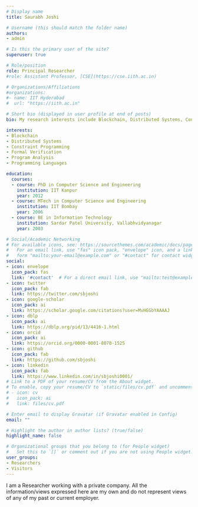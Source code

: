 ```yaml
---
# Display name
title: Saurabh Joshi

# Username (this should match the folder name)
authors:
- admin

# Is this the primary user of the site?
superuser: true

# Role/position
role: Principal Researcher
#role: Assistant Professor, [CSE](https://cse.iith.ac.in)

# Organizations/Affiliations
#organizations:
#- name: IIT Hyderabad
#  url: "https://iith.ac.in"

# Short bio (displayed in user profile at end of posts)
bio: My research interests include Blockchain, Distributed Systems, Constraint Programming, Formal Verification, Programming Languages and Program Analysis.

interests:
- Blockchain
- Distributed Systems
- Constraint Programming
- Formal Verification
- Program Analysis
- Programming Languages

education:
  courses:
  - course: PhD in Computer Science and Engineering
    institution: IIT Kanpur
    year: 2012
  - course: MTech in Computer Science and Engineering
    institution: IIT Bombay
    year: 2006
  - course: BE in Information Technology
    institution: Sardar Patel University, Vallabhvidyanagar
    year: 2003

# Social/Academic Networking
# For available icons, see: https://sourcethemes.com/academic/docs/page-builder/#icons
#   For an email link, use "fas" icon pack, "envelope" icon, and a link in the
#   form "mailto:your-email@example.com" or "#contact" for contact widget.
social:
- icon: envelope
  icon_pack: fas
  link: '#contact'  # For a direct email link, use "mailto:test@example.org".
- icon: twitter
  icon_pack: fab
  link: https://twitter.com/sbjoshi
- icon: google-scholar
  icon_pack: ai
  link: https://scholar.google.com/citations?user=MvHEGbYAAAAJ
- icon: dblp
  icon_pack: ai
  link: https://dblp.org/pid/13/4416-1.html
- icon: orcid
  icon_pack: ai
  link: https://orcid.org/0000-0001-8070-1525
- icon: github
  icon_pack: fab
  link: https://github.com/sbjoshi
- icon: linkedin
  icon_pack: fab
  link: https://www.linkedin.com/in/sbjoshi0001/
# Link to a PDF of your resume/CV from the About widget.
# To enable, copy your resume/CV to `static/files/cv.pdf` and uncomment the lines below.
# - icon: cv
#   icon_pack: ai
#   link: files/cv.pdf

# Enter email to display Gravatar (if Gravatar enabled in Config)
email: ""

# Highlight the author in author lists? (true/false)
highlight_name: false

# Organizational groups that you belong to (for People widget)
#   Set this to `[]` or comment out if you are not using People widget.
user_groups:
- Researchers
- Visitors
---
```


I am a Researcher working with a private company. All the information/views expressed here are my own and do not represent views of any of my past or current employer.
